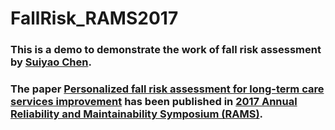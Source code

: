 # FallRisk_RAMS2017
### This is a demo to demonstrate the work of fall risk assessment by [Suiyao Chen](https://sites.google.com/mail.usf.edu/suiyaochen-professional/publication?authuser=0). 
### The paper [Personalized fall risk assessment for long-term care services improvement](https://www.researchgate.net/publication/315849472_Personalized_fall_risk_assessment_for_long-term_care_services_improvement) has been published in [2017 Annual Reliability and Maintainability Symposium (RAMS)](https://ieeexplore.ieee.org/document/7889692). 
